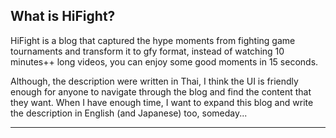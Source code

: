 
## What is HiFight?

HiFight is a blog that captured the hype moments from fighting game tournaments and transform it to gfy format,
instead of watching 10 minutes++ long videos, you can enjoy some good moments in 15 seconds. 

Although, the description were written in Thai, 
I think the UI is friendly enough for anyone to navigate through the blog and find the content that they want.
When I have enough time, I want to expand this blog and write the description in English (and Japanese) too, someday...

---